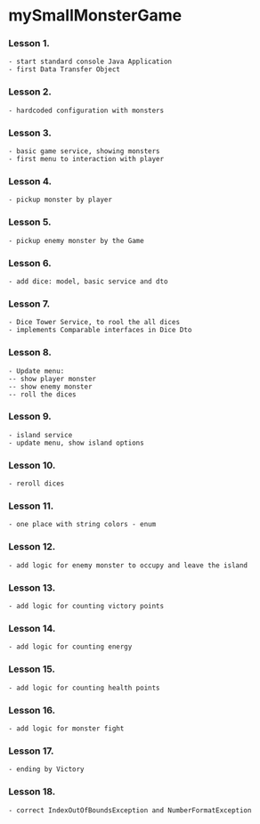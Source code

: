 # mySmallMonsterGame

### Lesson 1.
    - start standard console Java Application
    - first Data Transfer Object

### Lesson 2.
    - hardcoded configuration with monsters 
    
### Lesson 3.
    - basic game service, showing monsters
    - first menu to interaction with player
    
### Lesson 4.
    - pickup monster by player
    
### Lesson 5.
    - pickup enemy monster by the Game

### Lesson 6.
    - add dice: model, basic service and dto
    
### Lesson 7.
    - Dice Tower Service, to rool the all dices
    - implements Comparable interfaces in Dice Dto
    
### Lesson 8.
    - Update menu: 
    -- show player monster
    -- show enemy monster
    -- roll the dices

### Lesson 9.
    - island service
    - update menu, show island options

### Lesson 10.
    - reroll dices

### Lesson 11.
    - one place with string colors - enum

### Lesson 12.
    - add logic for enemy monster to occupy and leave the island

### Lesson 13.
    - add logic for counting victory points

### Lesson 14.
    - add logic for counting energy 

### Lesson 15.
    - add logic for counting health points

### Lesson 16.
    - add logic for monster fight

### Lesson 17.
    - ending by Victory

### Lesson 18.
    - correct IndexOutOfBoundsException and NumberFormatException